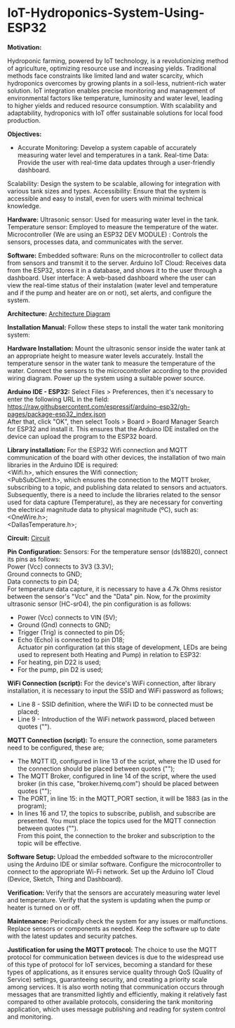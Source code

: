 # IoT-Hydroponics-System-Using-ESP32

**Motivation:**

Hydroponic farming, powered by IoT technology, is a revolutionizing method of agriculture, optimizing resource use and increasing yields. Traditional methods face constraints like limited land and water scarcity, which hydroponics overcomes by growing plants in a soil-less, nutrient-rich water solution. IoT integration enables precise monitoring and management of environmental factors like temperature, luminosity and water level, leading to higher yields and reduced resource consumption. With scalability and adaptability, hydroponics with IoT offer sustainable solutions for local food production.

**Objectives:**
* Accurate Monitoring: Develop a system capable of accurately measuring water level and temperatures in a tank.
Real-time Data: Provide the user with real-time data updates through a user-friendly dashboard.

Scalability: Design the system to be scalable, allowing for integration with various tank sizes and types.
Accessibility: Ensure that the system is accessible and easy to install, even for users with minimal technical knowledge.

**Hardware:**
Ultrasonic sensor: Used for measuring water level in the tank.
Temperature sensor: Employed to measure the temperature of the water.
Microcontroller (We are using an ESP32 DEV MODULE) : Controls the sensors, processes data, and communicates with the server.

**Software:**
Embedded software: Runs on the microcontroller to collect data from sensors and transmit it to the server.
Arduino IoT Cloud: Receives data from the ESP32, stores it in a database, and shows it to the user through a dashboard.
User interface: A web-based dashboard where the user can view the real-time status of their instalation (water level and temperature and if the pump and heater are on or not), set alerts, and configure the system.

**Architecture:** [Architecture Diagram](https://github.com/GuiMaFol/Water-Tank-Monitoring-System-Using-ESP32/blob/main/Architecture.png)

**Installation Manual:**
Follow these steps to install the water tank monitoring system:

**Hardware Installation:**
Mount the ultrasonic sensor inside the water tank at an appropriate height to measure water levels accurately.
Install the temperature sensor in the water tank to measure the temperature of the water.
Connect the sensors to the microcontroller according to the provided wiring diagram.
Power up the system using a suitable power source.

**Arduino IDE - ESP32:**
Select Files > Preferences, then it's necessary to enter the following URL in the field:
https://raw.githubsercontent.com/espressif/arduino-esp32/gh-pages/package-esp32_index.json <br/>
After that, click "OK", then select Tools > Board > Board Manager
Search for ESP32 and install it.
This ensures that the Arduino IDE installed on the device can upload the program to the ESP32 board.

**Library installation:**
For the ESP32 Wifi connection and MQTT communication of the board with other devices, the installation of two main libraries in the Arduino IDE is required:<br/>
<Wifi.h>, which ensures the Wifi connection;<br/>
<PubSubClient.h>, which ensures the connection to the MQTT broker, subscribing to a topic, and publishing data related to sensors and actuators.<br/>
Subsequently, there is a need to include the libraries related to the sensor used for data capture (Temperature), as they are necessary for converting the electrical magnitude data to physical magnitude (ºC), such as:<br/>
<OneWire.h>;<br/>
<DallasTemperature.h>;<br/>

**Circuit:** [Circuit](https://github.com/GuiMaFol/Water-Tank-Monitoring-System-Using-ESP32/blob/main/Circuit.png)

**Pin Configuration:**
Sensors: For the temperature sensor (ds18B20), connect its pins as follows:<br/>
Power (Vcc) connects to 3V3 (3.3V);<br/>
Ground connects to GND;<br/>
Data connects to pin D4;<br/>
For temperature data capture, it is necessary to have a 4.7k Ohms resistor between the sensor's "Vcc" and the "Data" pin. Now, for the proximity ultrasonic sensor (HC-sr04), the pin configuration is as follows:<br/>
- Power (Vcc) connects to VIN (5V);<br/>
- Ground (Gnd) connects to GND;<br/>
- Trigger (Trig) is connected to pin D5;<br/>
- Echo (Echo) is connected to pin D18;<br/>
Actuator pin configuration (at this stage of development, LEDs are being used to represent both Heating and Pump) in relation to ESP32:<br/>
- For heating, pin D22 is used;<br/>
- For the pump, pin D2 is used;<br/>

**WiFi Connection (script):**
For the device's WiFi connection, after library installation, it is necessary to input the SSID and WiFi password as follows;<br/>
- Line 8 - SSID definition, where the WiFi ID to be connected must be placed;<br/>
- Line 9 - Introduction of the WiFi network password, placed between quotes ("").

**MQTT Connection (script):**
To ensure the connection, some parameters need to be configured, these are;<br/>
- The MQTT ID, configured in line 13 of the script, where the ID used for the connection should be placed between quotes ("");<br/>
- The MQTT Broker, configured in line 14 of the script, where the used broker (in this case, "broker.hivemq.com") should be placed between quotes ("");<br/>
- The PORT, in line 15: in the MQTT_PORT section, it will be 1883 (as in the program);<br/>
- In lines 16 and 17, the topics to subscribe, publish, and subscribe are presented. You must place the topics used for the MQTT connection between quotes ("").<br/>
From this point, the connection to the broker and subscription to the topic will be effective.

**Software Setup:**
Upload the embedded software to the microcontroller using the Arduino IDE or similar software.
Configure the microcontroller to connect to the appropriate Wi-Fi network.
Set up the Arduino IoT Cloud (Device, Sketch, Thing and Dashboard).

**Verification:**
Verify that the sensors are accurately measuring water level and temperature.
Verify that the system is updating when the pump or heater is turned on or off.

**Maintenance:**
Periodically check the system for any issues or malfunctions.
Replace sensors or components as needed.
Keep the software up to date with the latest updates and security patches.

**Justification for using the MQTT protocol:**
The choice to use the MQTT protocol for communication between devices is due to the widespread use of this type of protocol for IoT services, becoming a standard for these types of applications, as it ensures service quality through QoS (Quality of Service) settings, guaranteeing security, and creating a priority scale among services. It is also worth noting that communication occurs through messages that are transmitted lightly and efficiently, making it relatively fast compared to other available protocols, considering the tank monitoring application, which uses message publishing and reading for system control and monitoring.
